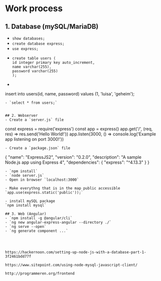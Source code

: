# Work process

## 1. Database (mySQL/MariaDB)
- `show databases;`
- `create database express;`
- `use express;`
- ```
  create table users (
  id integer primary key auto_increment,
  name varchar(255),
  password varchar(255)
  );
  ```
 - ``` 
 insert into users(id, name, password)
 values (1, 'luisa', 'geheim');
 ```
- `select * from users;`


## 2. Webserver 
- Create a `server.js` file
  ```
  const express = require('express')
  const app = express()
  app.get('/', (req, res) => res.send('Hello World!'))
  app.listen(3000, () => console.log('Example app listening on port 3000!'))
  ```
- Create a `package.json` file
  ```
  {
    "name": "ExpressJS2",
    "version": "0.2.0",
    "description": "A sample Node.js app using Express 4",
    "dependencies": {
        "express": "^4.13.3"
    }
  }
  ```
- `npm install`
- `node server.js`
- Open in browser `localhost:3000`

- Make everythng that is in the map public accessible
  `app.use(express.static('public'));`

- install mySQL package
`npm install mysql` 

## 3. Web (Angular)
- `npm install -g @angular/cli`
- `ng new angular-express-angular --directory ./`
- `ng serve --open`
- `ng generate component ...`




https://hackernoon.com/setting-up-node-js-with-a-database-part-1-3f2461bdd77f

https://www.sitepoint.com/using-node-mysql-javascript-client/

http://programmeren.org/frontend